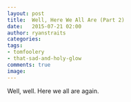 ```yaml
---
layout: post
title:  Well, Here We All Are (Part 2)
date:   2015-07-21 02:00
author: ryanstraits
categories: 
tags:
- tomfoolery
- that-sad-and-holy-glow
comments: true
image: 
---
```


Well, well. Here we all are again.

<!-- break -->
